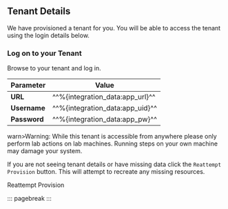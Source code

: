 ## Tenant Details
We have provisioned a tenant for you.  You will be able to access the tenant using the login details below.

### Log on to your Tenant
Browse to your tenant and log in.

| Parameter    | Value                           |
|--------------|---------------------------------|
| **URL**      | ^^%{integration_data:app_url}^^ |
| **Username** | ^^%{integration_data:app_uid}^^ |
| **Password** | ^^%{integration_data:app_pw}^^  |


warn>Warning: While this tenant is accessible from anywhere please only perform lab actions on lab machines.  Running steps on your own machine may damage your system.

If you are not seeing tenant details or have missing data click the `Reattempt Provision` button.  This will attempt to recreate any missing resources.

<p>
	<x-command contenteditable="false" data-activate="false" data-attempts="" data-blocking="" data-command='invoke "build"' data-command-type="system" data-description="This will rerun the provisioning script and attempt to build any missing resources" data-guid="d79aa5b1-cbb2-4a88-b96c-4ef26d3f4938" data-spinner="all" data-target="%{script_vm_host}" data-timeout="0" title="This will rerun the provisioning script and attempt to build any missing resources">Reattempt Provision</x-command>
</p>

::: pagebreak :::